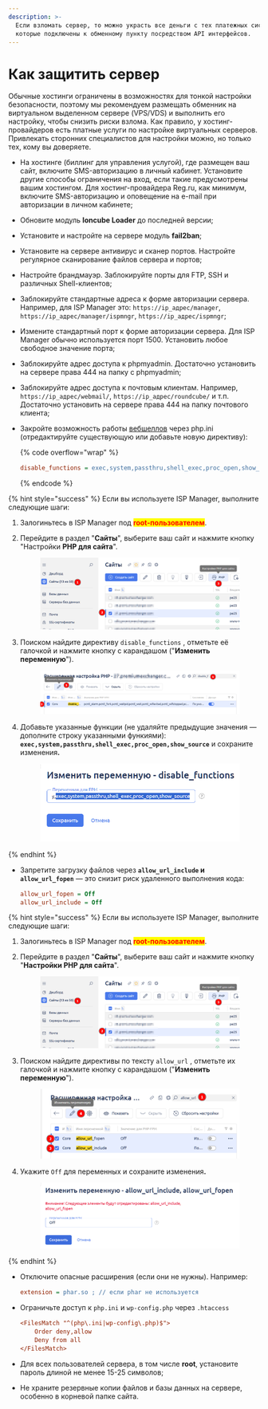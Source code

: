 ```yaml
---
description: >-
  Если взломать сервер, то можно украсть все деньги с тех платежных систем,
  которые подключены к обменному пункту посредством API интерфейсов.
---
```


# Как защитить сервер

Обычные хостинги ограничены в возможностях для тонкой настройки безопасности, поэтому мы рекомендуем размещать обменник на виртуальном выделенном сервере (VPS/VDS) и выполнить его настройку, чтобы снизить риски взлома. Как правило, у хостинг-провайдеров есть платные услуги по настройке виртуальных серверов. Привлекать сторонних специалистов для настройки можно, но только тех, кому вы доверяете.

* На хостинге (биллинг для управления услугой), где размещен ваш сайт, включите SMS-авторизацию в личный кабинет. Установите другие способы ограничения на вход, если такие предусмотрены вашим хостингом. Для хостинг-провайдера Reg.ru, как минимум, включите SMS-авторизацию и оповещение на e-mail при авторизации в личном кабинете;
* Обновите модуль **Ioncube Loader** до последней версии;
* Установите и настройте на сервере модуль **fail2ban**;
* Установите на сервере антивирус и сканер портов. Настройте регулярное сканирование файлов сервера и портов;
* Настройте брандмауэр. Заблокируйте порты для FTP, SSH и различных Shell-клиентов;
* Заблокируйте стандартные адреса к форме авторизации сервера. Например, для ISP Manager это: `https://ip_адрес/manager`, `https://ip_адрес/manager/ispmngr`, `https://ip_адрес/ispmngr`;
* Измените стандартный порт к форме авторизации сервера. Для ISP Manager обычно используется порт 1500. Установить любое свободное значение порта;
* Заблокируйте адрес доступа к phpmyadmin. Достаточно установить на сервере права 444 на папку с phpmyadmin;
* Заблокируйте адрес доступа к почтовым клиентам. Например, `https://ip_адрес/webmail/`, `https://ip_адрес/roundcube/` и т.п. Достаточно установить на сервере права 444 на папку почтового клиента;
*   Закройте возможность работы [вебшеллов](https://encyclopedia.kaspersky.ru/glossary/web-shell/) через php.ini (отредактируйте существующую или добавьте новую директиву):

    {% code overflow="wrap" %}
    ```ini
    disable_functions = exec,system,passthru,shell_exec,proc_open,show_source
    ```
    {% endcode %}

{% hint style="success" %}
Если вы используете ISP Manager, выполните следующие шаги:

1. Залогиньтесь в ISP Manager под <mark style="color:red;">**root-пользователем**</mark>.
2.  Перейдите в раздел "**Сайты**", выберите ваш сайт и нажмите кнопку "Настройки **PHP для сайта**".

    <figure><img src="../../.gitbook/assets/image (2181).png" alt=""><figcaption></figcaption></figure>
3.  Поиском найдите директиву `disable_functions` , отметьте её галочкой и нажмите кнопку с карандашом ("**Изменить переменную**").

    <figure><img src="../../.gitbook/assets/image (2182).png" alt=""><figcaption></figcaption></figure>
4.  Добавьте указанные функции (не удаляйте предыдущие значения — дополните строку указанными функиями): **`exec,system,passthru,shell_exec,proc_open,show_source`** и сохраните изменени&#x44F;**.**

    <figure><img src="../../.gitbook/assets/image (2183).png" alt=""><figcaption></figcaption></figure>
{% endhint %}

*   Запретите загрузку файлов через **`allow_url_include` и `allow_url_fopen`** —  это снизит риск удаленного выполнения кода:

    ```ini
    allow_url_fopen = Off
    allow_url_include = Off
    ```

{% hint style="success" %}
Если вы используете ISP Manager, выполните следующие шаги:

1. Залогиньтесь в ISP Manager под <mark style="color:red;">**root-пользователем**</mark>.
2.  Перейдите в раздел "**Сайты**", выберите ваш сайт и нажмите кнопку "**Настройки PHP для сайта**".

    <figure><img src="../../.gitbook/assets/image (2181).png" alt=""><figcaption></figcaption></figure>
3.  Поиском найдите директивы по тексту `allow_url` , отметьте их галочкой и нажмите кнопку с карандашом ("**Изменить переменную**").

    <figure><img src="../../.gitbook/assets/image (2185).png" alt=""><figcaption></figcaption></figure>
4.  Укажите `Off` для переменных и сохраните изменени&#x44F;**.**

    <figure><img src="../../.gitbook/assets/image (2184).png" alt=""><figcaption></figcaption></figure>
{% endhint %}

*   Отключите опасные расширения (если они не нужны). Например:

    ```ini
    extension = phar.so ; // если phar не используется
    ```
*   Ограничьте доступ к `php.ini` и `wp-config.php` через `.htaccess`

    ```ini
    <FilesMatch "^(php\.ini|wp-config\.php)$">
        Order deny,allow
        Deny from all
    </FilesMatch>
    ```
* Для всех пользователей сервера, в том числе **root**, установите пароль длиной не менее 15-25 символов;
* Не храните резервные копии файлов и базы данных на сервере, особенно в корневой папке сайта.
